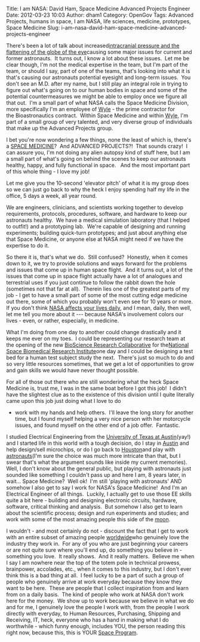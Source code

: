 Title: I am NASA: David Ham, Space Medicine Advanced Projects Engineer
Date: 2012-03-23 10:03
Author: dham1
Category: OpenGov
Tags: Advanced Projects, humans in space, I am NASA, life sciences, medicine, prototypes, Space Medicine
Slug: i-am-nasa-david-ham-space-medicine-advanced-projects-engineer

There's been a lot of talk about increased[intracranial pressure and the
flattening of the globe of the eye][]causing some major issues for
current and former astronauts.  It turns out, I know a lot about these
issues.  Let me be clear though, I'm not the medical expertise in the
team, but I'm part of the team, or should I say, part of one of the
teams, that's looking into what it is that's causing our astronauts
potential eyesight and long-term issues.  You don't see an M.D. after my
name, but I still play an integral role in trying to figure out what's
going on to our human bodies in space and some of the potential
countermeasures we might be able to employ once we figure all that out. 
I'm a small part of what NASA calls the Space Medicine Division, more
specifically I'm an employee of [Wyle][] - the prime contractor for
the Bioastronautics contract.  Within Space Medicine and within
[Wyle][1], I'm part of a small group of very talented, and very diverse
group of individuals that make up the Advanced Projects group.

I bet you're now wondering a few things, none the least of which is,
there's a [SPACE MEDICINE][]?  And ADVANCED PROJECTS?!  That sounds
crazy!  I can assure you, I'm not doing any alien autopsy kind of stuff
here, but I am a small part of what's going on behind the scenes to keep
our astronauts healthy, happy, and fully functional in space.   And the
most important part of this whole thing - I love my job!

Let me give you the 10-second 'elevator pitch' of what it is my group
does so we can just go back to why the heck I enjoy spending half my
life in the office, 5 days a week, all year round.

We are engineers, clinicians, and scientists working together to develop
requirements, protocols, procedures, software, and hardware to keep our
astronauts healthy.  We have a medical simulation laboratory (that I
helped to outfit!) and a prototyping lab.  We're capable of designing
and running experiments; building quick-turn prototypes; and just about
anything else that Space Medicine, or anyone else at NASA might need if
we have the expertise to do it.

So there it is, that's what we do.  Still confused?  Honestly, when it
comes down to it, we try to provide solutions and ways forward for the
problems and issues that come up in human space flight.  And it turns
out, a lot of the issues that come up in space flight actually have a
lot of analogues and terrestrial uses if you just continue to follow the
rabbit down the hole (sometimes not that far at all).  Therein lies one
of the greatest parts of my job - I get to have a small part of some of
the most cutting edge medicine out there, some of which you probably
won't even see for 10 years or more.  If you don't think [NASA affects
your lives daily][], and I mean, daily, then well, let me tell you more
about it --- because NASA's involvement colors our lives - even, or
rather, especially, in medicine.

What I'm doing from one day to another could change drastically and it
keeps me ever on my toes.  I could be representing our research team at
the opening of the new [BioScience Research Collaborative][] for
the[National Space Biomedical Research Institute][]one day and I could
be designing a test bed for a human test subject study the next. 
There's just so much to do and so very little resources sometimes, that
we get a lot of opportunities to grow and gain skills we would have
never thought possible.

For all of those out there who are still wondering what the heck Space
Medicine is, trust me, I was in the same boat before I got this job!  I
didn't have the slightest clue as to the existence of this division
until I quite literally came upon this job just doing what I love to do
- work with my hands and help others.  I'll leave the long story for
another time, but I found myself helping a very nice person with her
motorcycle issues, and found myself on the other end of a job offer. 
Fantastic.

I studied Electrical Engineering from the [University of Texas at
Austin][](yay!) and I started life in this world with a tough decision,
do I stay in [Austin][] and help design/sell microchips, or do I go back
to [Houston][]and play with [astronauts][](I'm sure the choice was much
more intricate than that, but I swear that's what the argument sounds
like inside my current memories).  Well, I don't know about the general
public, but playing with astronauts just sounded like something I
couldn't pass up and here I am, 8 years later, in wait... Space
Medicine?  Well ok!  I'm still 'playing with astronauts' AND somehow I
also get to say I work for NASA's Space Medicine!  And I'm an Electrical
Engineer of all things.  Luckily, I actually get to use those EE skills
quite a bit here - building and designing electronic circuits, hardware,
software, critical thinking and analysis.  But somehow I also get to
learn about the scientific process; design and run experiments and
studies; and work with some of the most amazing people this side of the
[moon][].

I wouldn't - and most certainly do not - discount the fact that I get to
work with an entire subset of amazing people [worldwide][]who genuinely
love the industry they work in.  For any of you who are just beginning
your careers or are not quite sure where you'll end up, do something you
believe in - something you love.  It really shows.  And it really
matters.  Believe me when I say I am nowhere near the top of the totem
pole in technical prowess, brainpower, accolades, etc., when it comes to
this industry, but I don't ever think this is a bad thing at all.  I
feel lucky to be a part of such a group of people who genuinely arrive
at work everyday because they know they want to be here.  These are
people that I collect inspiration from and learn from on a daily basis. 
The kind of people who work at NASA don't work here for the money.  We
show up to work because we believe in what we do and for me, I genuinely
love the people I work with, from the people I work directly with
everyday, to Human Resources, Purchasing, Shipping and Receiving,
IT, heck, everyone who has a hand in making what I do worthwhile - which
funny enough, includes YOU, the person reading this right now, because
this, this is YOUR [Space Program][].

  [intracranial pressure and the flattening of the globe of the eye]: http://radiology.rsna.org/content/early/2012/03/07/radiol.12111986.abstract
    "Journal of Radiology"
  [Wyle]: http://www.wyle.com/
    "Wyle, an integral part of NASA's Human Health and Performance contract"
  [1]: http://www.wyle.com/STE/Pages/default.aspx
    "Wyle's Science Technology and Engineering Group"
  [SPACE MEDICINE]: http://www.nasa.gov/centers/johnson/slsd/about/divisions/spacemed/
    "NASA's Space Medicine"
  [NASA affects your lives daily]: http://spinoff.nasa.gov/
    "Here are just some of the things that 'spin off' from NASA work, check it out, you'd be amazed. "
  [BioScience Research Collaborative]: http://brc.rice.edu/home/
    "The BioScience Research Collaborative"
  [National Space Biomedical Research Institute]: http://www.nsbri.org/
    "The National Space Biomedical Research Institute"
  [University of Texas at Austin]: http://www.engr.utexas.edu/
    "Cockrell School of Engineering, Hook 'em!"
  [Austin]: www.austintexas.org/ "good ol' Austin, TX, yeehaw y'all!"
  [Houston]: http://downtownhouston.org
    "Houston is a fantastic place! Here's a good place to figure out what's going on this week"
  [astronauts]: http://www.jsc.nasa.gov/Bios/
    "Astronaut Bios, some of the most amazing people you'll ever read about!"
  [moon]: http://solarsystem.nasa.gov/eyes
    "This is a super cool link with 3D flybys of our solarsystem... "
  [worldwide]: http://www.esa.int
    "The European Space Agency, just one of the worldwide partners with NASA"
  [Space Program]: http://www.youtube.com/user/NASAtelevision
    "Videos, because you know you love watching them"
